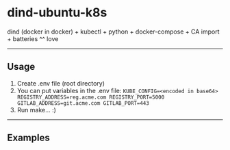 # dind-ubuntu-k8s
dind (docker in docker) + kubectl + python + docker-compose + CA import + batteries ^^ love

---

## Usage
  1. Create .env file (root directory)
  2. You can put variables in the .env file:
    ```
    KUBE_CONFIG=<encoded in base64>
    REGISTRY_ADDRESS=reg.acme.com
    REGISTRY_PORT=5000
    GITLAB_ADDRESS=git.acme.com
    GITLAB_PORT=443
    ```
  3. Run make... :)

---

## Examples
  
